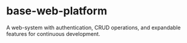 # base-web-platform
A web-system with authentication, CRUD operations, and expandable features for continuous development.
